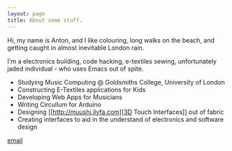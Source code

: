 ```yaml
---
layout: page
title: About some stuff.
---
```


<div class="message">
Hi, my name is Anton, and I like colouring, long walks on the beach,
and getting caught in almost inevitable London rain.
</div>

I'm a electronics building, code hacking, e-textiles sewing,
unfortunately jaded individual - who uses Emacs out of spite.

- Studying Music Computing @ Goldsmiths College, University of London
- Constructing E-Textiles applications for Kids
- Developing Web Apps for Musicians
- Writing Circullum for Arduino
- Designing [[http://muushi.ilyfa.com][3D Touch Interfaces]] out of fabric
- Creating interfaces to aid in the understand of electronics and
  software design

[email](mailto:ype@env.sh)
